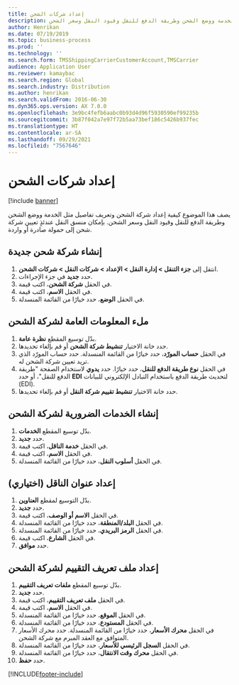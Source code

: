 ```yaml
---
title: إعداد شركات الشحن
description: يصف هذا الموضوع كيفية إعداد شركة الشحن‬ وتعريف تفاصيل مثل الخدمة ووضع الشحن وطريقة الدفع للنقل وقيود النقل وسعر الشحن.
author: Henrikan
ms.date: 07/19/2019
ms.topic: business-process
ms.prod: ''
ms.technology: ''
ms.search.form: TMSShippingCarrierCustomerAccount,TMSCarrier
audience: Application User
ms.reviewer: kamaybac
ms.search.region: Global
ms.search.industry: Distribution
ms.author: henrikan
ms.search.validFrom: 2016-06-30
ms.dyn365.ops.version: AX 7.0.0
ms.openlocfilehash: 3e9bc4fefb6aabc0b93d4d96f5930590ef99235b
ms.sourcegitcommit: 3b87f042a7e97f72b5aa73bef186c5426b937fec
ms.translationtype: HT
ms.contentlocale: ar-SA
ms.lasthandoff: 09/29/2021
ms.locfileid: "7567646"
---
```

# <a name="set-up-shipping-carriers"></a>إعداد شركات الشحن

[!include [banner](../../includes/banner.md)]

يصف هذا الموضوع كيفية إعداد شركة الشحن‬ وتعريف تفاصيل مثل الخدمة ووضع الشحن وطريقة الدفع للنقل وقيود النقل وسعر الشحن. بإمكان منسق النقل عندئذٍ تعيين شركة شحن إلى حمولة صادرة أو واردة.


## <a name="create-a-new-shipping-carrier"></a>إنشاء شركة شحن جديدة
1. انتقل إلى **جزء التنقل > إدارة النقل > الإعداد > شركات النقل > شركات الشحن**.
2. حدد **جديد** في جزء الإجراءات.
3. في الحقل **شركة الشحن‬**، اكتب قيمة.
4. في الحقل **الاسم**، اكتب قيمة.
5. في الحقل **الوضع**، حدد خيارًا من القائمة المنسدلة.

## <a name="fill-in-the-general-information-for-the-shipping-carrier"></a>ملء المعلومات العامة لشركة الشحن
1. بدّل توسيع المقطع  **نظرة عامة‬**.
2. حدد خانة الاختيار **تنشيط شركة الشحن** أو قم بإلغاء تحديدها.
3. في الحقل **حساب المورّد**، حدد خيارًا من القائمة المنسدلة. حدد حساب المورّد الذي تريد تعيين شركة الشحن له.  
4. في الحقل **نوع طريقة الدفع للنقل**، حدد خيارًا. حدد **يدوي** لاستخدام الصفحة "طريقة الدفع للنقل‬"، أو حدد **EDI** لتحديث طريقة الدفع باستخدام التبادل الإلكتروني للبيانات (EDI).  
5. حدد خانة الاختيار **تنشيط تقييم شركة النقل‬‬** أو قم بإلغاء تحديدها.

## <a name="create-the-necessary-services-for-the-shipping-carrier"></a>إنشاء الخدمات الضرورية لشركة الشحن
1. بدّل توسيع المقطع **الخدمات‬**.
2. حدد **جديد**.
3. في الحقل **خدمة الناقل**‬‬، اكتب قيمة.
4. في الحقل **الاسم**، اكتب قيمة.
5. في الحقل **أسلوب النقل‬**، حدد خيارًا من القائمة المنسدلة.

## <a name="set-up-the-address-for-the-carrier-optional"></a>إعداد عنوان الناقل (اختياري)
1. بدّل التوسيع لمقطع **العناوين**.
2. حدد **جديد**.
3. في الحقل **الاسم أو الوصف**، اكتب قيمة.
4. في الحقل **البلد/المنطقة**، حدد خيارًا من القائمة المنسدلة.
5. في الحقل **الرمز البريدي**، حدد خيارًا من القائمة المنسدلة.
6. في الحقل **الشارع**، اكتب قيمة.
7. حدد **موافق**.

## <a name="set-up-the-rating-profile-for-the-shipping-carrier"></a>إعداد ملف تعريف التقييم لشركة الشحن
1. بدّل توسيع المقطع **ملفات تعريف التقييم‬‬**.
2. حدد **جديد**.
3. في الحقل **ملف تعريف التقييم‬**، اكتب قيمة.
4. في الحقل **الاسم**، اكتب قيمة.
5. في الحقل **الموقع**، حدد خيارًا من القائمة المنسدلة.
6. في الحقل **المستودع**، حدد خيارًا من القائمة المنسدلة.
7. في الحقل **محرك الأسعار**، حدد خيارًا من القائمة المنسدلة. حدد محرك الأسعار‬ المتوافق مع العقد المبرم مع شركة الشحن.  
8. في الحقل **السجل الرئيسي للأسعار‬**، حدد خيارًا من القائمة المنسدلة.
9. في الحقل **محرك وقت الانتقال‬**، حدد خيارًا من القائمة المنسدلة.
10. حدد **حفظ**.



[!INCLUDE[footer-include](../../../includes/footer-banner.md)]